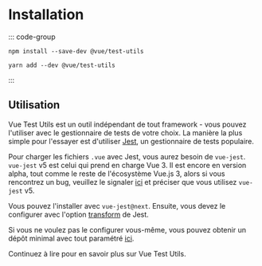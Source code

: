 # Installation

::: code-group

```shell [npm]
npm install --save-dev @vue/test-utils
```

```shell [yarn]
yarn add --dev @vue/test-utils
```

:::

## Utilisation

Vue Test Utils est un outil indépendant de tout framework - vous pouvez l'utiliser avec le gestionnaire de tests de votre choix. La manière la plus simple pour l'essayer est d'utiliser [Jest](https://jestjs.io/), un gestionnaire de tests populaire.

Pour charger les fichiers `.vue` avec Jest, vous aurez besoin de `vue-jest`. `vue-jest` v5 est celui qui prend en charge Vue 3. Il est encore en version alpha, tout comme le reste de l'écosystème Vue.js 3, alors si vous rencontrez un bug, veuillez le signaler [ici](https://github.com/vuejs/vue-jest/) et préciser que vous utilisez `vue-jest` v5.

Vous pouvez l'installer avec `vue-jest@next`. Ensuite, vous devez le configurer avec l'option [transform](https://jestjs.io/docs/fr/configuration#transform-objectstring-pathtotransformer--pathtotransformer-object) de Jest.

Si vous ne voulez pas le configurer vous-même, vous pouvez obtenir un dépôt minimal avec tout paramétré [ici](https://github.com/lmiller1990/vtu-next-demo).

Continuez à lire pour en savoir plus sur Vue Test Utils.
